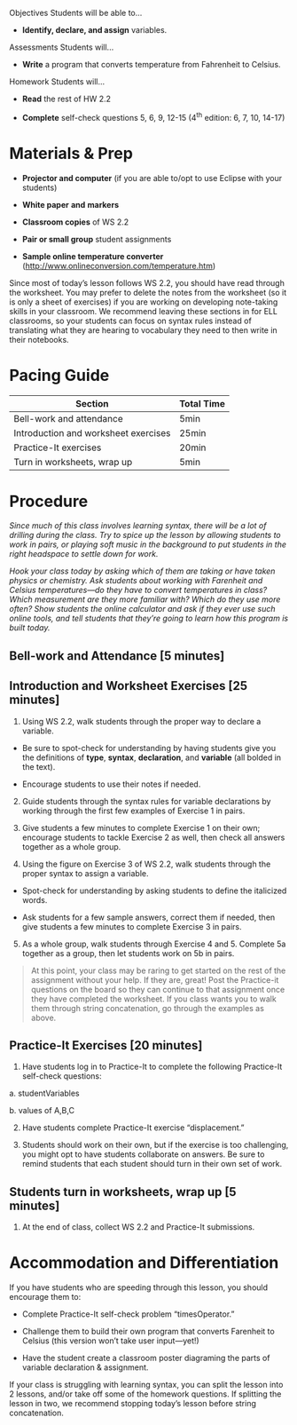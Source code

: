 Objectives Students will be able to…

-   **Identify, declare, and assign** variables.

Assessments Students will...

-   **Write** a program that converts temperature from Fahrenheit to Celsius.

Homework Students will...

-   **Read** the rest of HW 2.2

-   **Complete** self-check questions 5, 6, 9, 12-15 (4<sup>th</sup> edition: 6, 7, 10, 14-17)

Materials & Prep
================

-   **Projector and computer** (if you are able to/opt to use Eclipse with your students)

-   **White paper** **and** **markers**

-   **Classroom copies** of WS 2.2

-   **Pair or small group** student assignments

-   **Sample online temperature converter** (<http://www.onlineconversion.com/temperature.htm>)

Since most of today’s lesson follows WS 2.2, you should have read through the worksheet. You may prefer to delete the notes from the worksheet (so it is only a sheet of exercises) if you are working on developing note-taking skills in your classroom. We recommend leaving these sections in for ELL classrooms, so your students can focus on syntax rules instead of translating what they are hearing to vocabulary they need to then write in their notebooks.

Pacing Guide
============

| Section                              | Total Time |
|--------------------------------------|------------|
| Bell-work and attendance             | 5min       |
| Introduction and worksheet exercises | 25min      |
| Practice-It exercises                | 20min      |
| Turn in worksheets, wrap up          | 5min       |

Procedure
=========

*Since much of this class involves learning syntax, there will be a lot of drilling during the class. Try to spice up the lesson by allowing students to work in pairs, or playing soft music in the background to put students in the right headspace to settle down for work.*

*Hook your class today by asking which of them are taking or have taken physics or chemistry. Ask students about working with Farenheit and Celsius temperatures—do they have to convert temperatures in class? Which measurement are they more familiar with? Which do they use more often? Show students the online calculator and ask if they ever use such online tools, and tell students that they’re going to learn how this program is built today.*

Bell-work and Attendance \[5 minutes\]
--------------------------------------

Introduction and Worksheet Exercises \[25 minutes\]
---------------------------------------------------

1. Using WS 2.2, walk students through the proper way to declare a variable.

-   Be sure to spot-check for understanding by having students give you the definitions of **type**, **syntax**, **declaration**, and **variable** (all bolded in the text).

-   Encourage students to use their notes if needed.

2. Guide students through the syntax rules for variable declarations by working through the first few examples of Exercise 1 in pairs.

3. Give students a few minutes to complete Exercise 1 on their own; encourage students to tackle Exercise 2 as well, then check all answers together as a whole group.

4. Using the figure on Exercise 3 of WS 2.2, walk students through the proper syntax to assign a variable.

-   Spot-check for understanding by asking students to define the italicized words.

-   Ask students for a few sample answers, correct them if needed, then give students a few minutes to complete Exercise 3 in pairs.

5. As a whole group, walk students through Exercise 4 and 5. Complete 5a together as a group, then let students work on 5b in pairs.

> At this point, your class may be raring to get started on the rest of the assignment without your help. If they are, great! Post the Practice-it questions on the board so they can continue to that assignment once they have completed the worksheet. If you class wants you to walk them through string concatenation, go through the examples as above.

Practice-It Exercises \[20 minutes\]
------------------------------------

1. Have students log in to Practice-It to complete the following Practice-It self-check questions:

a. studentVariables

b. values of A,B,C

2. Have students complete Practice-It exercise “displacement.”

3. Students should work on their own, but if the exercise is too challenging, you might opt to have students collaborate on answers. Be sure to remind students that each student should turn in their own set of work.

Students turn in worksheets, wrap up \[5 minutes\]
--------------------------------------------------

1. At the end of class, collect WS 2.2 and Practice-It submissions.

Accommodation and Differentiation
=================================

If you have students who are speeding through this lesson, you should encourage them to:

-   Complete Practice-It self-check problem “timesOperator.”

-   Challenge them to build their own program that converts Farenheit to Celsius (this version won’t take user input—yet!)

-   Have the student create a classroom poster diagraming the parts of variable declaration & assignment.

If your class is struggling with learning syntax, you can split the lesson into 2 lessons, and/or take off some of the homework questions. If splitting the lesson in two, we recommend stopping today’s lesson before string concatenation.
